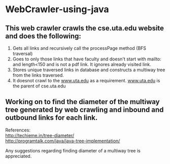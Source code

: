 # WebCrawler-using-java

## This web crawler crawls the cse.uta.edu website and does the following:  
1. Gets all links and recursively call the processPage method (BFS traversal)
2. Goes to only those links that have faculty and doesn't start with mailto: and length<150 and is not a pdf link. It ignores already visited link. 
3. Stores unique traversed links in database and constructs a multiway tree from the links traversed.  
4. It doesnot crawl to the www.uta.edu as a requirement. www.uta.edu is the parent of cse.uta.edu

## Working on to find the diameter of the multiway tree generated by web crawling and inbound and outbound links for each link.  

 References:   
 http://techieme.in/tree-diameter/  
 http://programtalk.com/java/java-tree-implementation/

Any suggestions regarding finding diameter of a multiway tree is appreciated.
